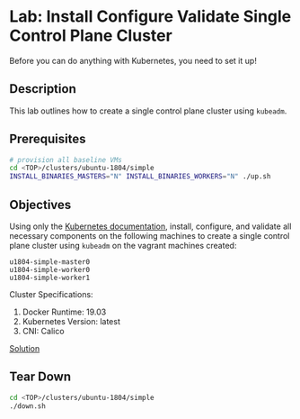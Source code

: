 # Lab: Install Configure Validate Single Control Plane Cluster

Before you can do anything with Kubernetes, you need to set it up!

## Description

This lab outlines how to create a single control plane cluster using
`kubeadm`.

## Prerequisites

```sh
# provision all baseline VMs
cd <TOP>/clusters/ubuntu-1804/simple
INSTALL_BINARIES_MASTERS="N" INSTALL_BINARIES_WORKERS="N" ./up.sh
```

## Objectives

Using only the [Kubernetes documentation](https://kubernetes.io/docs/home/),
install, configure, and validate all necessary components on the following
machines to create a single control plane cluster using `kubeadm` on the
vagrant machines created:

```text
u1804-simple-master0
u1804-simple-worker0
u1804-simple-worker1
```

Cluster Specifications:
1. Docker Runtime: 19.03
2. Kubernetes Version: latest
3. CNI: Calico

[Solution](./solution/README.md)

## Tear Down

```sh
cd <TOP>/clusters/ubuntu-1804/simple
./down.sh
```

